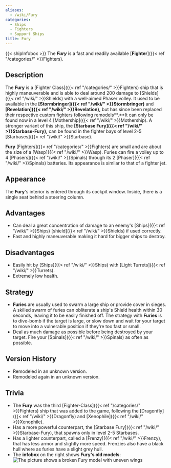```yaml
---
aliases:
  - /wiki/Fury
categories:
  - Ships
  - Fighters
  - Support Ships
title: Fury
---
```


{{< shipInfobox >}} The **_Fury_** is a fast and readily available [**Fighter**]({{< ref "/categories/" >}}Fighters).

## Description

The **Fury** is a [Fighter Class]({{< ref "/categories/" >}}Fighters) ship that is highly maneuverable and is able to deal around 200 damage to [Shields]({{< ref "/wiki/" >}}Shields) with a well-aimed Phaser volley. It used to be available in the **[Stormbringer]({{< ref "/wiki/" >}}Stormbringer)** and **[Revelation]({{< ref "/wiki/" >}}Revelation),** but has since been replaced their respective custom fighters following remodels**.**It can only be found now in a level 4 [Mothership]({{< ref "/wiki/" >}}Mothership). A stronger variant of this ship, the **[Starbase Fury]({{< ref "/wiki/" >}}Starbase-Fury),** can be found in the fighter bays of level 2-5 [Starbases]({{< ref "/wiki/" >}}Starbase).

**Fury** [Fighters]({{< ref "/categories/" >}}Fighters) are small and are about the size of a [Wasp]({{< ref "/wiki/" >}}Wasp). Furies can fire a volley up to 4 [Phasers]({{< ref "/wiki/" >}}Spinals) through its 2 [Phaser]({{< ref "/wiki/" >}}Spinals) batteries. Its appearance is similar to that of a fighter jet.

## Appearance

The **Fury**'s interior is entered through its cockpit window. Inside, there is a single seat behind a steering column.

## Advantages

- Can deal a great concentration of damage to an enemy's [Ships]({{< ref "/wiki/" >}}Ships) [shield]({{< ref "/wiki/" >}}Shields) if used correctly.
- Fast and highly maneuverable making it hard for bigger ships to destroy.

## Disadvantages

- Easily hit by [Ships]({{< ref "/wiki/" >}}Ships) with [Light Turrets]({{< ref "/wiki/" >}}Turrets).
- Extremely low health.

## Strategy

- **Furies** are usually used to swarm a large ship or provide cover in sieges. A skilled swarm of furies can obliterate a ship's Shield health within 30 seconds, leaving it to be easily finished off. The strategy with **Furies** is to dive-bomb if the target is large, or slow down and wait for your target to move into a vulnerable position if they're too fast or small.
- Deal as much damage as possible before being destroyed by your target. Fire your [Spinals]({{< ref "/wiki/" >}}Spinals) as often as possible.

## Version History

- Remodeled in an unknown version.
- Remodeled again in an unknown version.

## Trivia

- The **Fury** was the third [Fighter-Class]({{< ref "/categories/" >}}Fighters) ship that was added to the game, following the [Dragonfly]({{< ref "/wiki/" >}}Dragonfly) and [Xenophile]({{< ref "/wiki/" >}}Xenophile).
- Has a more powerful counterpart, the [Starbase Fury]({{< ref "/wiki/" >}}Starbase-Fury), that spawns only in level 2-5 Starbases.
- Has a lighter counterpart, called a [Frenzy]({{< ref "/wiki/" >}}Frenzy), that has less armor and slightly more speed. Frenzies also have a black hull where as furies have a slight grey hull.
- The **infobox** on the right shows **Fury's old models**:![The picture shows a broken Fury model
with uneven
wings](RobloxScreenShot20200629_224148646.png "The picture shows a broken Fury model with uneven wings")
